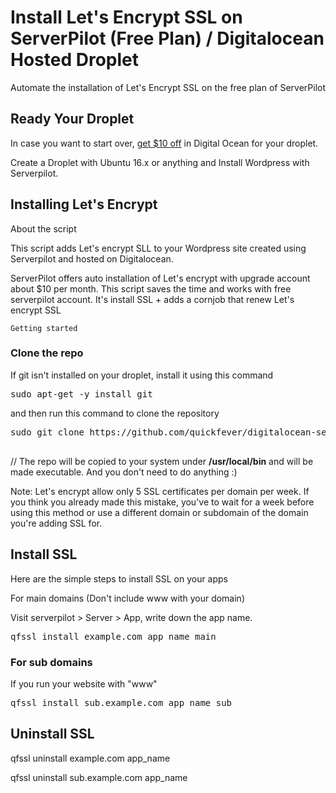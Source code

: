 # Install Let's Encrypt SSL on ServerPilot (Free Plan) / Digitalocean Hosted Droplet

Automate the installation of Let's Encrypt SSL on the free plan of ServerPilot





## Ready Your Droplet

In case you want to start over, [get $10 off](http://digitalocean.com/) in Digital Ocean for your droplet.

Create a Droplet with Ubuntu 16.x or anything and Install Wordpress with Serverpilot.

## Installing Let's Encrypt

About the script



This script adds Let's encrypt SLL to your Wordpress site created using Serverpilot and hosted on Digitalocean.

ServerPilot offers auto installation of Let's encrypt with upgrade account about $10 per month. This script saves the time and works with free serverpilot account. It's install SSL + adds a cornjob that renew Let's encrypt SSL

<code>Getting started</code>

### Clone the repo

If git isn't installed on your droplet, install it using this command

<pre>sudo apt-get -y install git</pre>

and then run this command to clone the repository

<pre>sudo git clone https://github.com/quickfever/digitalocean-serverpilot-letsencrypt.git && cd digitalocean-serverpilot-letsencrypt && sudo mv sple.sh /usr/local/bin/qfssl && sudo chmod +x /usr/local/bin/qfssl

</pre>

// The repo will be copied to your system under **/usr/local/bin** and will be made executable. And you don't need to do anything :)



Note: Let's encrypt allow only 5 SSL certificates per domain per week. If you think you already made this mistake, you've to wait for a week before using this method or use a different domain or subdomain of the domain you're adding SSL for.



## Install SSL

Here are the simple steps to install SSL on your apps

For main domains (Don't include www with your domain)

Visit serverpilot > Server > App, write down the app name.

<pre>qfssl install example.com app_name main</pre>

### For sub domains

If you run your website with "www"

<pre>qfssl install sub.example.com app_name sub</pre>



## Uninstall SSL



qfssl uninstall example.com app_name

qfssl uninstall sub.example.com app_name
